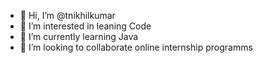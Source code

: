 - 👋 Hi, I’m @tnikhilkumar
- 👀 I’m interested in leaning Code
- 🌱 I’m currently learning Java
- 💞️ I’m looking to collaborate online internship programms

